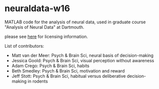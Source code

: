 neuraldata-w16
==============

MATLAB code for the analysis of neural data, used in graduate course
"Analysis of Neural Data" at Dartmouth.

please see
[here](https://github.com/mvdm/vandermeerlab/blob/master/LICENSE.md)
for licensing information.

List of contributors:

- Matt van der Meer: Psych & Brain Sci, neural basis of decision-making
- Jessica Goold: Psych & Brain Sci, visual perception without awareness
- Adam Crego: Psych & Brain Sci, habits
- Beth Smedley: Psych & Brain Sci, motivation and reward
- Jeff Stott: Psych & Brain Sci, habitual versus deliberative decision-making in rodents
